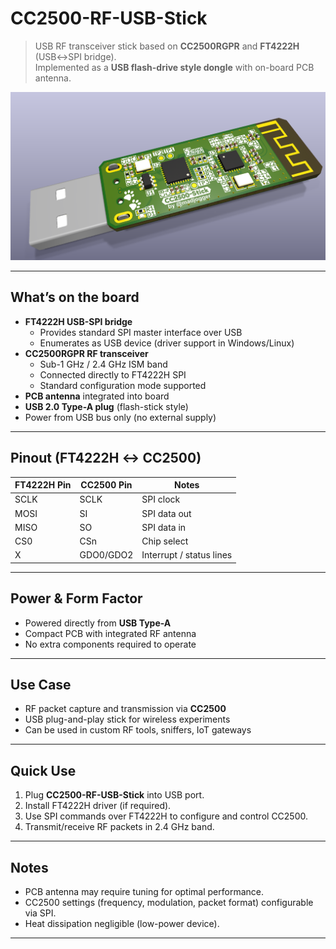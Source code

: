 # CC2500-RF-USB-Stick  

> USB RF transceiver stick based on **CC2500RGPR** and **FT4222H** (USB↔SPI bridge).  
> Implemented as a **USB flash-drive style dongle** with on-board PCB antenna.  

![alt text](img/image.png)

---

## What’s on the board  
- **FT4222H USB-SPI bridge**  
  - Provides standard SPI master interface over USB  
  - Enumerates as USB device (driver support in Windows/Linux)  
- **CC2500RGPR RF transceiver**  
  - Sub-1 GHz / 2.4 GHz ISM band  
  - Connected directly to FT4222H SPI  
  - Standard configuration mode supported  
- **PCB antenna** integrated into board  
- **USB 2.0 Type-A plug** (flash-stick style)  
- Power from USB bus only (no external supply)  

---

## Pinout (FT4222H ↔ CC2500)  

| FT4222H Pin | CC2500 Pin | Notes |
|-------------|------------|-------|
| SCLK | SCLK | SPI clock |
| MOSI | SI   | SPI data out |
| MISO | SO   | SPI data in |
| CS0  | CSn  | Chip select |
| X | GDO0/GDO2 | Interrupt / status lines |

---

## Power & Form Factor  
- Powered directly from **USB Type-A**  
- Compact PCB with integrated RF antenna  
- No extra components required to operate  

---

## Use Case  
- RF packet capture and transmission via **CC2500**  
- USB plug-and-play stick for wireless experiments  
- Can be used in custom RF tools, sniffers, IoT gateways  

---

## Quick Use  
1. Plug **CC2500-RF-USB-Stick** into USB port.  
2. Install FT4222H driver (if required).  
3. Use SPI commands over FT4222H to configure and control CC2500.  
4. Transmit/receive RF packets in 2.4 GHz band.  

---

## Notes  
- PCB antenna may require tuning for optimal performance.  
- CC2500 settings (frequency, modulation, packet format) configurable via SPI.  
- Heat dissipation negligible (low-power device).  

---
